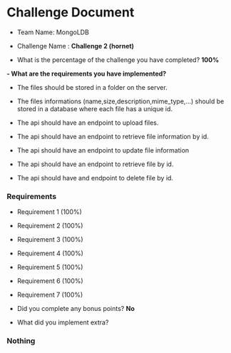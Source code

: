 # Challenge Document

- Team Name: MongoLDB
- Challenge Name : **Challenge 2 (hornet)**

- What is the percentage of the challenge you have completed? **100%**

**- What are the requirements you have implemented?**

- The files should be stored in a folder on the server.

- The files informations (name,size,description,mime_type,...)
should be stored in a database where each file has a unique
id.

- The api should have an endpoint to upload files.

- The api should have an endpoint to retrieve file
information by id.

- The api should have an endpoint to update file information

- The api should have an endpoint to retrieve file by id.

- The api should have and endpoint to delete file by id.

### Requirements

- Requirement 1 (100%)
- Requirement 2 (100%)
- Requirement 3 (100%)
- Requirement 4 (100%)
- Requirement 5 (100%)
- Requirement 6 (100%)
- Requirement 7 (100%)

- Did you complete any bonus points? **No**

- What did you implement extra?

### Nothing

